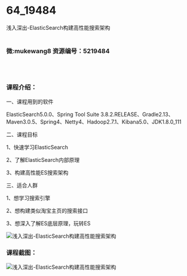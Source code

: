 # 64_19484
浅入深出-ElasticSearch构建高性能搜索架构
<br/></br>
<h3>微:mukewang8 资源编号：5219484</h3>
<br/></br>
<h3>课程介绍：</h3>
<p>一、课程用到的软件</p>
<p><a title="查看与 ElasticSearch 相关的文章" target="_blank">ElasticSearch</a>5.0.0、Spring Tool Suite 3.8.2.RELEASE、Gradle2.13、Maven3.0.5、Spring4、Netty4、Hadoop2.7.1、Kibana5.0、JDK1.8.0_111</p>
<p>二、课程目标</p>
<p>1、快速学习<a title="查看与 ElasticSearch 相关的文章" target="_blank">ElasticSearch</a></p>
<p>2、了解ElasticSearch内部原理</p>
<p>3、构建高性能ES搜索架构</p>
<p>三、适合人群</p>
<p>1、想学习搜索引擎</p>
<p>2、想构建类似淘宝主页的搜索接口</p>
<p>3、想深入了解ES底层原理，玩转ES</p>
<p><img src="https://www.ko996.com/wp-content/uploads/img/2021/04/1-40-300x166.png" alt="浅入深出-ElasticSearch构建高性能搜索架构"></p>
<div class="info-desc">
<h3>课程截图：</h3>
<p><img src="https://www.ko996.com/wp-content/uploads/img/2021/04/2-40.png" alt="浅入深出-ElasticSearch构建高性能搜索架构"></p>


			
</div>
